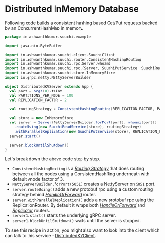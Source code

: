 # Distributed InMemory Database

Following code builds a consistent hashing based Get/Put requests backed by an ConcurrentHashMap in memory.

```scala
package in.ashwanthkumar.suuchi.example

import java.nio.ByteBuffer

import in.ashwanthkumar.suuchi.client.SuuchiClient
import in.ashwanthkumar.suuchi.router.ConsistentHashingRouting
import in.ashwanthkumar.suuchi.rpc.Server.whoami
import in.ashwanthkumar.suuchi.rpc.{Server, SuuchiPutService, SuuchiReadService}
import in.ashwanthkumar.suuchi.store.InMemoryStore
import io.grpc.netty.NettyServerBuilder

object DistributedKVServer extends App {
  val port = args(0).toInt
  val PARTITIONS_PER_NODE = 100
  val REPLICATION_FACTOR = 2

  val routingStrategy = ConsistentHashingRouting(REPLICATION_FACTOR, PARTITIONS_PER_NODE, whoami(5051), whoami(5052), whoami(5053))

  val store = new InMemoryStore
  val server = Server(NettyServerBuilder.forPort(port), whoami(port))
    .routeUsing(new SuuchiReadService(store), routingStrategy)
    .withParallelReplication(new SuuchiPutService(store), REPLICATION_FACTOR, routingStrategy)
  server.start()

  server.blockUntilShutdown()
}
```

Let's break down the above code step by step.

- `ConsistentHashingRouting` is a [_Routing Strategy_](../internals/router.md#routingstrategy) that does routing between all the nodes using a ConsistentHashRing underneath with default vnode factor of 3.
- `NettyServerBuilder.forPort(5051)` creates a NettyServer on `5051` port.
- `server.routeUsing()` adds a new protobuf rpc using a custom routing strategy behind [_HandleOrForward_](../internals/router.md) router.
- `server.withParallelReplication()` adds a new protobuf rpc using the ReplicationRouter. By default it wraps both [_HandleOrForward_](../internals/router.md) and [_Replicator_](../internals/replication.md) routers.
- `server1.start()` starts the underlying gRPC server.
- `server1.blockUntilShutdown()` waits until the server is stopped.

To see this recipe in action, you might also want to look into the client which can talk to this service - [DistributedKVClient](kvclient.md).
